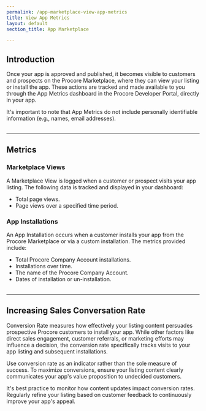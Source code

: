 ```yaml
---
permalink: /app-marketplace-view-app-metrics
title: View App Metrics
layout: default
section_title: App Marketplace

---
```


## Introduction
Once your app is approved and published, it becomes visible to customers and prospects on the Procore Marketplace, where they can view your listing or install the app. These actions are tracked and made available to you through the App Metrics dashboard in the Procore Developer Portal, directly in your app.

It's important to note that App Metrics do not include personally identifiable information (e.g., names, email addresses).
<br><br>

***
## Metrics
### Marketplace Views
A Marketplace View is logged when a customer or prospect visits your app listing. The following data is tracked and displayed in your dashboard:

- Total page views.
- Page views over a specified time period.

### App Installations
An App Installation occurs when a customer installs your app from the Procore Marketplace or via a custom installation. The metrics provided include:

- Total Procore Company Account installations.
- Installations over time.
- The name of the Procore Company Account.
- Dates of installation or un-installation.
<br><br>

***
## Increasing Sales Conversation Rate
Conversion Rate measures how effectively your listing content persuades prospective Procore customers to install your app. While other factors like direct sales engagement, customer referrals, or marketing efforts may influence a decision, the conversion rate specifically tracks visits to your app listing and subsequent installations.

Use conversion rate as an indicator rather than the sole measure of success. To maximize conversions, ensure your listing content clearly communicates your app's value proposition to undecided customers.

It's best practice to monitor how content updates impact conversion rates. Regularly refine your listing based on customer feedback to continuously improve your app's appeal.
<br><br>

<!-- ***
#### Related Links
- Procore Marketplace Guidelines
- Update your Marketplace App -->